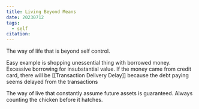 ```yaml
---
title: Living Beyond Means
date: 20230712
tags:
  - self
citation:
---
```

The way of life that is beyond self control.

Easy example is shopping unessential thing with borrowed money. Excessive borrowing for insubstantial value. If the money came from credit card, there will be [[Transaction Delivery Delay]] because the debt paying seems delayed from the transactions

The way of live that constantly assume future assets is guaranteed. Always counting the chicken before it hatches. 